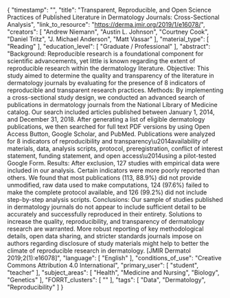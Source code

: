 {
    "timestamp": "",
    "title": "Transparent, Reproducible, and Open Science Practices of Published Literature in Dermatology Journals: Cross-Sectional Analysis",
    "link_to_resource": "https://derma.jmir.org/2019/1/e16078/",
    "creators": [
        "Andrew Niemann",
        "Austin L. Johnson",
        "Courtney Cook",
        "Daniel Tritz",
        "J. Michael Anderson",
        "Matt Vassar"
    ],
    "material_type": [
        "Reading"
    ],
    "education_level": [
        "Graduate / Professional"
    ],
    "abstract": "Background: Reproducible research is a foundational component for scientific advancements, yet little is known regarding the extent of reproducible research within the dermatology literature. Objective: This study aimed to determine the quality and transparency of the literature in dermatology journals by evaluating for the presence of 8 indicators of reproducible and transparent research practices. Methods: By implementing a cross-sectional study design, we conducted an advanced search of publications in dermatology journals from the National Library of Medicine catalog. Our search included articles published between January 1, 2014, and December 31, 2018. After generating a list of eligible dermatology publications, we then searched for full text PDF versions by using Open Access Button, Google Scholar, and PubMed. Publications were analyzed for 8 indicators of reproducibility and transparency\u2014availability of materials, data, analysis scripts, protocol, preregistration, conflict of interest statement, funding statement, and open access\u2014using a pilot-tested Google Form. Results: After exclusion, 127 studies with empirical data were included in our analysis. Certain indicators were more poorly reported than others. We found that most publications (113, 88.9%) did not provide unmodified, raw data used to make computations, 124 (97.6%) failed to make the complete protocol available, and 126 (99.2%) did not include step-by-step analysis scripts. Conclusions: Our sample of studies published in dermatology journals do not appear to include sufficient detail to be accurately and successfully reproduced in their entirety. Solutions to increase the quality, reproducibility, and transparency of dermatology research are warranted. More robust reporting of key methodological details, open data sharing, and stricter standards journals impose on authors regarding disclosure of study materials might help to better the climate of reproducible research in dermatology. [JMIR Dermatol 2019;2(1):e16078]",
    "language": [
        "English"
    ],
    "conditions_of_use": "Creative Commons Attribution 4.0 International",
    "primary_user": [
        "student",
        "teacher"
    ],
    "subject_areas": [
        "Health",
        "Medicine and Nursing",
        "Biology",
        "Genetics"
    ],
    "FORRT_clusters": [
        ""
    ],
    "tags": [
        "Data",
        "Dermatology",
        "Reproducibility"
    ]
}